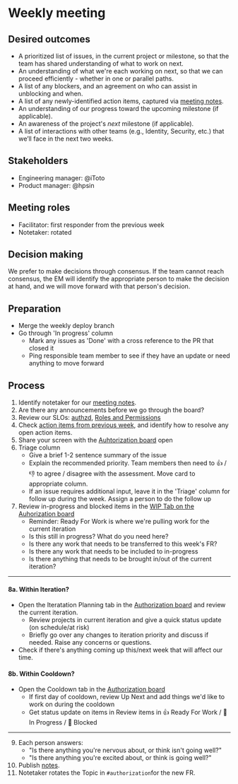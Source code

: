 # Weekly meeting

## Desired outcomes

* A prioritized list of issues, in the current project or milestone, so that the team has shared understanding of what to work on next.
* An understanding of what we're each working on next, so that we can proceed efficiently - whether in one or parallel paths.
* A list of any blockers, and an agreement on who can assist in unblocking and when.
* A list of any newly-identified action items, captured via [meeting notes][meeting-notes].
* An understanding of our progress toward the upcoming milestone (if applicable).
* An awareness of the project's *next* milestone (if applicable).
* A list of interactions with other teams (e.g., Identity, Security, etc.) that we’ll face in the next two weeks.

## Stakeholders

* Engineering manager: @iToto
* Product manager: @hpsin

## Meeting roles

* Facilitator: first responder from the previous week
* Notetaker: rotated

## Decision making

We prefer to make decisions through consensus. If the team cannot reach consensus, the EM will identify the appropriate person to make the decision at hand, and we will move forward with that person's decision.

## Preparation

* Merge the weekly deploy branch
* Go through 'In progress' column
  * Mark any issues as 'Done' with a cross reference to the PR that closed it
  * Ping responsible team member to see if they have an update or need anything to move forward

## Process

1. Identify notetaker for our [meeting notes][meeting-notes].
2. Are there any announcements before we go through the board?
3. Review our SLOs: [authzd]( https://catalog.githubapp.com/services/authzd), [Roles and Permissions](https://catalog.githubapp.com/services/github/roles_and_permissions)
4. Check [action items from previous week][weekly-action-items], and identify how to resolve any open action items.
5. Share your screen with the [Auhtorization board][triage] open
6. Triage column
    * Give a brief 1-2 sentence summary of the issue
    * Explain the recommended priority. Team members then need to :+1: / :-1: to agree / disagree with the assessment. Move card to appropriate column.
    * If an issue requires additional input, leave it in the 'Triage' column for follow up during the week. Assign a person to do the follow up
7. Review in-progress and blocked items in the [WIP Tab on the Auhorization board][in-progress]
    * Reminder: Ready For Work is where we're pulling work for the current iteration
    * Is this still in progress? What do you need here?
    * Is there any work that needs to be transferred to this week's FR?
    * Is there any work that needs to be included to in-progress
    * Is there anything that needs to be brought in/out of the current iteration?

---

#### 8a. Within Iteration?

 - Open the Iteratation Planning tab in the [Authorization board][project-prio] and review the current iteration.
    * Review projects in current iteration and give a quick status update (on schedule/at risk)
    * Briefly go over any changes to iteration priority and discuss if needed. Raise any concerns or questions.
- Check if there's anything coming up this/next week that will affect our time.

#### 8b. Within Cooldown?

- Open the Cooldown tab in the [Authorization board][cooldown-tab]
    * If first day of cooldown, review Up Next and add things we'd like to work on during the cooldown
    * Get status update on items in Review items in 👍 Ready For Work / 🔨 In Progress / 🚨 Blocked

---

9. Each person answers:
    * "Is there anything you're nervous about, or think isn't going well?"
    * "Is there anything you're excited about, or think is going well?"
10. Publish [notes][meeting-notes].
11. Notetaker rotates the Topic in `#authorization`for the new FR.

[meeting-notes]: https://github.com/github/authorization/discussions
[weekly-action-items]: https://github.com/github/authorization/labels/weekly-ai
[triage]: https://github.com/orgs/github/projects/7025/views/6
[in-progress]: https://github.com/orgs/github/projects/7025/views/4
[project-prio]: https://github.com/orgs/github/projects/7025/views/13
[identity-board]: https://github.com/orgs/github/projects/3765/views/13
[cooldown-tab]:https://github.com/orgs/github/projects/7025/views/15
